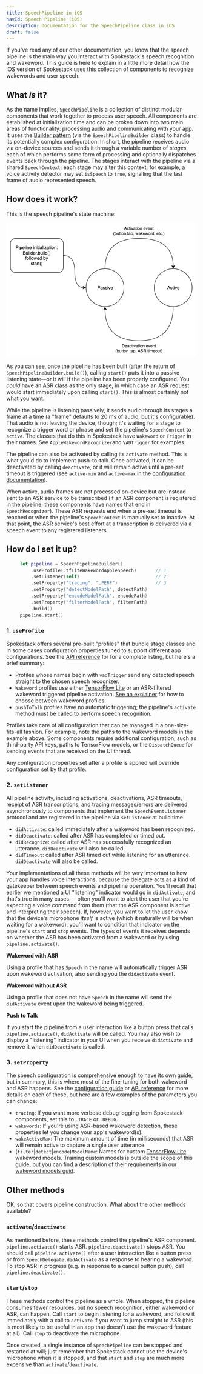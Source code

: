 ```yaml
---
title: SpeechPipeline in iOS
navId: Speech Pipeline (iOS)
description: Documentation for the SpeechPipeline class in iOS
draft: false
---
```


If you've read any of our other documentation, you know that the speech pipeline is the main way you interact with Spokestack's speech recognition and wakeword. This guide is here to explain in a little more detail how the iOS version of Spokestack uses this collection of components to recognize wakewords and user speech.

## What _is_ it?

As the name implies, `SpeechPipeline` is a collection of distinct modular components that work together to process user speech. All components are established at initialization time and can be broken down into two main areas of functionality: processing audio and communicating with your app. It uses the [Builder pattern](https://en.wikipedia.org/wiki/Builder_pattern) (via the `SpeechPipelineBuilder` class) to handle its potentially complex configuration. In short, the pipeline receives audio via on-device sources and sends it through a variable number of _stages_, each of which performs some form of processing and optionally dispatches events back through the pipeline. The stages interact with the pipeline via a shared `SpeechContext`; each stage may alter this context; for example, a voice activity detector may set `isSpeech` to `true`, signalling that the last frame of audio represented speech.

## How does it work?

This is the speech pipeline's state machine:

![](images/speech_pipeline_ios.png 'iOS speech pipeline')

As you can see, once the pipeline has been built (after the return of `SpeechPipelineBuilder.build()`), calling `start()` puts it into a passive listening state—or it will if the pipeline has been properly configured. You _could_ have an ASR class as the only stage, in which case an ASR request would start immediately upon calling `start()`. This is almost certainly not what you want.

While the pipeline is listening passively, it sends audio through its stages a frame at a time (a "frame" defaults to 20 ms of audio, but [it's configurable](/docs/Concepts/pipeline-configuration)). That audio is not leaving the device, though; it's waiting for a stage to recognize a trigger word or phrase and set the pipeline's `SpeechContext` to `active`. The classes that do this in Spokestack have `Wakeword` or `Trigger` in their names. See `AppleWakewordRecognizer`and `VADTrigger` for examples.

The pipeline can also be activated by calling its `activate` method. This is what you'd do to implement push-to-talk. Once activated, it can be deactivated by calling `deactivate`, or it will remain active until a pre-set timeout is triggered (see `active-min` and `active-max` in the [configuration documentation](/docs/Concepts/pipeline-configuration)).

When active, audio frames are not processed on-device but are instead sent to an ASR service to be transcribed (if an ASR component is registered in the pipeline; these components have names that end in `SpeechRecognizer`). These ASR requests end when a pre-set timeout is reached or when the pipeline's `SpeechContext` is manually set to inactive. At that point, the ASR service's best effort at a transcription is delivered via a speech event to any registered listeners.

## How do I set it up?

```swift
     let pipeline = SpeechPipelineBuilder()
         .useProfile(.tfLiteWakewordAppleSpeech)       // 1
         .setListener(self)                            // 2
         .setProperty("tracing", ".PERF")              // 3
         .setProperty("detectModelPath", detectPath)
         .setProperty("encodeModelPath", encodePath)
         .setProperty("filterModelPath", filterPath)
         .build()
     pipeline.start()
```

### 1. `useProfile`

Spokestack offers several pre-built "profiles" that bundle stage classes and in some cases configuration properties tuned to support different app configurations. See the [API reference](https://spokestack.github.io/spokestack-ios/Classes/SpeechPipeline.html) for for a complete listing, but here's a brief summary:

- Profiles whose names begin with `vadTrigger` send any detected speech straight to the chosen speech recognizer.
- `Wakeword` profiles use either [TensorFlow Lite](https://www.tensorflow.org/lite) or an ASR-filtered wakeword triggered pipeline activation. [See an explainer](https://spokestack.io/blog/choosing-the-right-ios-wakeword-service) for how to choose between wakeword profiles.
- `pushToTalk` profiles have no automatic triggering; the pipeline's `activate` method must be called to perform speech recognition.

Profiles take care of all configuration that can be managed in a one-size-fits-all fashion. For example, note the paths to the wakeword models in the example above. Some components require additional configuration, such as third-party API keys, paths to TensorFlow models, or the `DispatchQueue` for sending events that are received on the UI thread.

Any configuration properties set after a profile is applied will override configuration set by that profile.

### 2. `setListener`

All pipeline activity, including activations, deactivations, ASR timeouts, receipt of ASR transcriptions, and tracing messages/errors are delivered asynchronously to components that implement the `SpeechEventListener` protocol and are registered in the pipeline via `setListener` at build time.

- `didActivate`: called immediately after a wakeword has been recognized.
- `didDeactivate`: called after ASR has completed or timed out.
- `didRecognize`: called after ASR has successfully recognized an utterance. `didDeactivate` will also be called.
- `didTimeout`: called after ASR timed out while listening for an utterance. `didDeactivate` will also be called.

Your implementations of all these methods will be very important to how your app handles voice interactions, because the delegate acts as a kind of gatekeeper between speech events and pipeline operation. You'll recall that earlier we mentioned a UI "listening" indicator would go in `didActivate`, and that's true in many cases — often you'll want to alert the user that you're expecting a voice command from them (that the ASR component is active and interpreting their speech). If, however, you want to let the user know that the device's microphone _itself_ is active (which it naturally will be when waiting for a wakeword), you'll want to condition that indicator on the pipeline's `start` and `stop` events. The types of events it receives depends on whether the ASR has been activated from a wakeword or by using `pipeline.activate()`.

**Wakeword with ASR**

Using a profile that has `Speech` in the name will automatically trigger ASR upon wakeword activation, also sending you the `didActivate` event.

**Wakeword without ASR**

Using a profile that does not have `Speech` in the name will send the `didActivate` event upon the wakeword being triggered.

**Push to Talk**

If you start the pipeline from a user interaction like a button press that calls `pipeline.activate()`, `didActivate` will be called. You may also wish to display a "listening" indicator in your UI when you receive `didActivate` and remove it when `didDeactivate` is called.

### 3. `setProperty`

The speech configuration is comprehensive enough to have its own guide, but in summary, this is where most of the fine-tuning for both wakeword and ASR happens. See the [configuration guide](/docs/Concepts/pipeline-configuration) or [API reference](https://spokestack.github.io/spokestack-ios/) for more details on each of these, but here are a few examples of the parameters you can change:

- `tracing`: If you want more verbose debug logging from Spokestack components, set this to `.TRACE` or `.DEBUG`.
- `wakewords`: If you're using ASR-based wakeword detection, these properties let you change your app's wakeword(s).
- `wakeActiveMax`: The maximum amount of time (in milliseconds) that ASR will remain active to capture a single user utterance.
- (`filter`|`detect`|`encode`)`ModelName`: Names for custom [TensorFlow Lite](https://www.tensorflow.org/lite) wakeword models. Training custom models is outside the scope of this guide, but you can find a description of their requirements in our [wakeword models guid](/docs/Concepts/wakeword-models).

## Other methods

OK, so that covers pipeline construction. What about the other methods available?

### `activate`/`deactivate`

As mentioned before, these methods control the pipeline's ASR component. `pipeline.activate()` starts ASR. `pipeline.deactivate()` stops ASR. You should call `pipeline.activate()` after a user interaction like a button press or from `SpeechDelegate.didActivate` as a response to hearing a wakeword. To stop ASR in progress (e.g. in response to a cancel button push), call `pipeline.deactivate()`.

### `start`/`stop`

These methods control the pipeline as a whole. When stopped, the pipeline consumes fewer resources, but no speech recognition, either wakeword or ASR, can happen. Call `start` to begin listening for a wakeword, and follow it immediately with a call to `activate` if you want to jump straight to ASR (this is most likely to be useful in an app that doesn't use the wakeword feature at all). Call `stop` to deactivate the microphone.

Once created, a single instance of `SpeechPipeline` can be stopped and restarted at will; just remember that Spokestack cannot use the device's microphone when it is stopped, and that `start` and `stop` are much more expensive than `activate`/`deactivate`.
